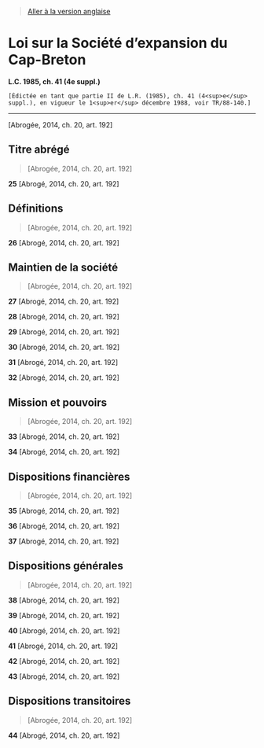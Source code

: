 > [Aller à la version anglaise](/en/Acts/Statutes%20of%20Canada/1985/c.%2041%20(4e%20suppl.).md)

# Loi sur la Société d’expansion du Cap-Breton

**L.C. 1985, ch. 41 (4e suppl.)**


```
[Édictée en tant que partie II de L.R. (1985), ch. 41 (4<sup>e</sup> suppl.), en vigueur le 1<sup>er</sup> décembre 1988, voir TR/88-140.]
```
----------


[Abrogée, 2014, ch. 20, art. 192]



## Titre abrégé
> [Abrogée, 2014, ch. 20, art. 192]



**25** [Abrogé, 2014, ch. 20, art. 192]




## Définitions
> [Abrogée, 2014, ch. 20, art. 192]



**26** [Abrogé, 2014, ch. 20, art. 192]




## Maintien de la société
> [Abrogée, 2014, ch. 20, art. 192]



**27** [Abrogé, 2014, ch. 20, art. 192]



**28** [Abrogé, 2014, ch. 20, art. 192]



**29** [Abrogé, 2014, ch. 20, art. 192]



**30** [Abrogé, 2014, ch. 20, art. 192]



**31** [Abrogé, 2014, ch. 20, art. 192]



**32** [Abrogé, 2014, ch. 20, art. 192]




## Mission et pouvoirs
> [Abrogée, 2014, ch. 20, art. 192]



**33** [Abrogé, 2014, ch. 20, art. 192]



**34** [Abrogé, 2014, ch. 20, art. 192]




## Dispositions financières
> [Abrogée, 2014, ch. 20, art. 192]



**35** [Abrogé, 2014, ch. 20, art. 192]



**36** [Abrogé, 2014, ch. 20, art. 192]



**37** [Abrogé, 2014, ch. 20, art. 192]




## Dispositions générales
> [Abrogée, 2014, ch. 20, art. 192]



**38** [Abrogé, 2014, ch. 20, art. 192]



**39** [Abrogé, 2014, ch. 20, art. 192]



**40** [Abrogé, 2014, ch. 20, art. 192]



**41** [Abrogé, 2014, ch. 20, art. 192]



**42** [Abrogé, 2014, ch. 20, art. 192]



**43** [Abrogé, 2014, ch. 20, art. 192]




## Dispositions transitoires
> [Abrogée, 2014, ch. 20, art. 192]



**44** [Abrogé, 2014, ch. 20, art. 192]


